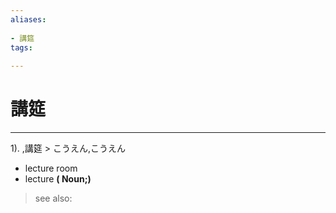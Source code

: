 ```yaml
---
aliases:
    
- 講筵
tags:
    
---
```


# 講筵
---
1).
,講筵 > こうえん,こうえん

- lecture room
- lecture
**( Noun;)**
> see also: 
            